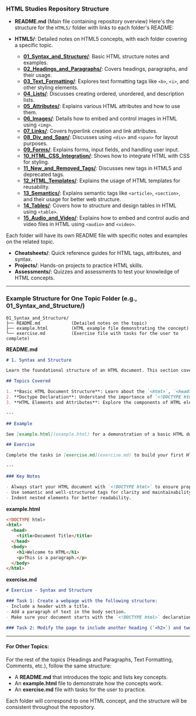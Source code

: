 
### **HTML Studies Repository Structure**

- **README.md** (Main file containing repository overview)
Here's the structure for the `HTML5/` folder with links to each folder's README:

- **HTML5/**: Detailed notes on HTML5 concepts, with each folder covering a specific topic.

    - [**01_Syntax_and_Structure/**](HTML5/01_Syntax_and_Structure/): Basic HTML structure notes and examples.
    - [**02_Headings_and_Paragraphs/**](HTML5/02_Headings_and_Paragraphs/): Covers headings, paragraphs, and their usage.
    - [**03_Text_Formatting/**](HTML5/03_Text_Formatting/): Explores text formatting tags like `<b>`, `<i>`, and other styling elements.
    - [**04_Lists/**](HTML5/04_Lists/): Discusses creating ordered, unordered, and description lists.
    - [**05_Attributes/**](HTML5/05_Attributes/): Explains various HTML attributes and how to use them.
    - [**06_Images/**](HTML5/06_Images/): Details how to embed and control images in HTML using `<img>`.
    - [**07_Links/**](HTML5/07_Links/): Covers hyperlink creation and link attributes.
    - [**08_Div_and_Span/**](HTML5/08_Div_and_Span/): Discusses using `<div>` and `<span>` for layout purposes.
    - [**09_Forms/**](HTML5/09_Forms/): Explains forms, input fields, and handling user input.
    - [**10_HTML_CSS_Integration/**](HTML5/10_HTML_CSS_Integration/): Shows how to integrate HTML with CSS for styling.
    - [**11_New_and_Removed_Tags/**](HTML5/11_New_and_Removed_Tags/): Discusses new tags in HTML5 and deprecated tags.
    - [**12_HTML_Templates/**](HTML5/12_HTML_Templates/): Explains the usage of HTML templates for reusability.
    - [**13_Semantics/**](HTML5/13_Semantics/): Explains semantic tags like `<article>`, `<section>`, and their usage for better web structure.
    - [**14_Tables/**](HTML5/14_Tables/): Covers how to structure and design tables in HTML using `<table>`.
    - [**15_Audio_and_Video/**](HTML5/15_Audio_and_Video/): Explains how to embed and control audio and video files in HTML using `<audio>` and `<video>`.

Each folder will have its own README file with specific notes and examples on the related topic.
- **Cheatsheets/**: Quick reference guides for HTML tags, attributes, and syntax.
- **Projects/**: Hands-on projects to practice HTML skills.
- **Assessments/**: Quizzes and assessments to test your knowledge of HTML concepts.

---

### **Example Structure for One Topic Folder (e.g., 01_Syntax_and_Structure/)**

```
01_Syntax_and_Structure/
├── README.md            (Detailed notes on the topic)
├── example.html         (HTML example file demonstrating the concept)
└── exercise.md          (Exercise file with tasks for the user to complete)
```


**README.md**

```markdown
# 1. Syntax and Structure

Learn the foundational structure of an HTML document. This section covers the basic elements, their purpose, and how to structure a simple webpage.

## Topics Covered

1. **Basic HTML Document Structure**: Learn about the `<html>`, `<head>`, and `<body>` tags.
2. **Doctype Declaration**: Understand the importance of `<!DOCTYPE html>` in defining the HTML version.
3. **HTML Elements and Attributes**: Explore the components of HTML elements, including opening tags, closing tags, self-closing tags, and attributes.

---

## Example

See [example.html](example.html) for a demonstration of a basic HTML document structure.

## Exercise

Complete the tasks in [exercise.md](exercise.md) to build your first HTML webpage.

---

### Key Notes

- Always start your HTML document with `<!DOCTYPE html>` to ensure proper rendering.
- Use semantic and well-structured tags for clarity and maintainability.
- Indent nested elements for better readability.
```

**example.html**

```html
<!DOCTYPE html>
<html>
  <head>
    <title>Document Title</title>
  </head>
  <body>
    <h1>Welcome to HTML</h1>
    <p>This is a paragraph.</p>
  </body>
</html>
```

**exercise.md**

```markdown
# Exercise - Syntax and Structure

### Task 1: Create a webpage with the following structure:
- Include a header with a title.
- Add a paragraph of text in the body section.
- Make sure your document starts with the `<!DOCTYPE html>` declaration.

### Task 2: Modify the page to include another heading (`<h2>`) and two more paragraphs.
```

---

#### **For Other Topics:**

For the rest of the topics (Headings and Paragraphs, Text Formatting, Comments, etc.), follow the same structure:
- A **README.md** that introduces the topic and lists key concepts.
- An **example.html** file to demonstrate how the concepts work.
- An **exercise.md** file with tasks for the user to practice.

Each folder will correspond to one HTML concept, and the structure will be consistent throughout the repository.
